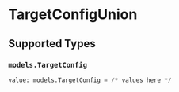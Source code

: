 # TargetConfigUnion


## Supported Types

### `models.TargetConfig`

```python
value: models.TargetConfig = /* values here */
```

